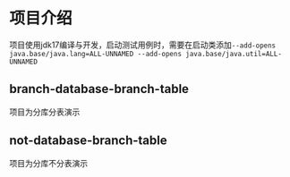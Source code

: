 # 项目介绍
项目使用jdk17编译与开发，启动测试用例时，需要在启动类添加`--add-opens java.base/java.lang=ALL-UNNAMED --add-opens java.base/java.util=ALL-UNNAMED`
## branch-database-branch-table
项目为分库分表演示

## not-database-branch-table
项目为分库不分表演示